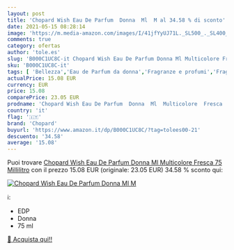 ```yaml
---
layout: post
title: 'Chopard Wish Eau De Parfum  Donna  Ml  M al 34.58 % di sconto'
date: 2021-05-15 08:28:14
image: 'https://m.media-amazon.com/images/I/41jfYyUJ71L._SL500_._SL400_.jpg'
comments: true
category: ofertas
author: 'tole.es'
slug: 'B000C1UC8C-it Chopard Wish Eau De Parfum Donna Ml Multicolore Fresca 75...'
sku: 'B000C1UC8C-it'
tags: [ 'Bellezza','Eau de Parfum da donna','Fragranze e profumi','Fragranze e profumi da donna','chopard', ]
actualPrice: 15.08 EUR
currency: EUR
price: 15.08
comparePrice: 23.05 EUR
prodname: 'Chopard Wish Eau De Parfum  Donna  Ml  Multicolore  Fresca  75 Millilitro'
country: 'it'
flag: '🇮🇹'
brand: 'Chopard'
buyurl: 'https://www.amazon.it/dp/B000C1UC8C/?tag=tolees00-21'
descuento: '34.58'
average: '15.08'
---
```


Puoi trovare [Chopard Wish Eau De Parfum  Donna  Ml  Multicolore  Fresca  75 Millilitro](https://www.amazon.it/dp/B000C1UC8C/?tag=tolees00-21) con il prezzo 15.08 EUR (originale: 23.05 EUR) 34.58 % sconto qui:

[![Chopard Wish Eau De Parfum  Donna  Ml  M](https://m.media-amazon.com/images/I/41jfYyUJ71L._SL500_._SL400_.jpg)](https://www.amazon.it/dp/B000C1UC8C/?tag=tolees00-21)

ℹ️:

- EDP
- Donna
- 75 ml

[🛒 Acquista qui!!](https://www.amazon.it/dp/B000C1UC8C/?tag=tolees00-21)
